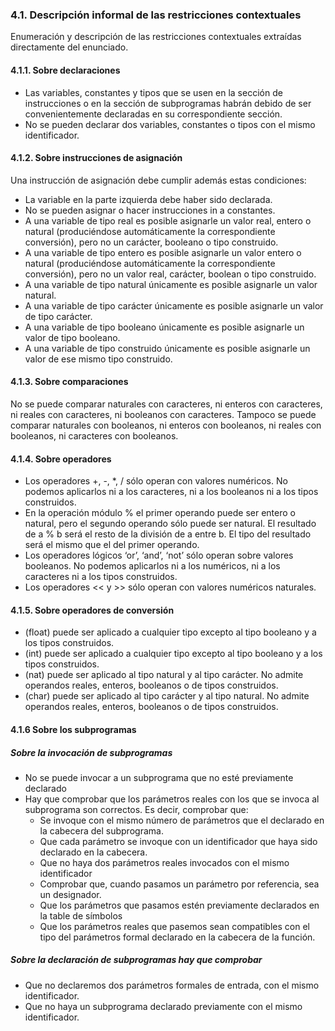 
### 4.1. Descripción informal de las restricciones contextuales

Enumeración y descripción de las restricciones contextuales extraídas directamente del enunciado.


#### 4.1.1. Sobre declaraciones

* Las variables, constantes y tipos que se usen en la sección de instrucciones o en la sección de subprogramas habrán debido de ser convenientemente declaradas en su correspondiente sección.
* No se pueden declarar dos variables, constantes o tipos con el mismo identificador.


#### 4.1.2. Sobre instrucciones de asignación

Una instrucción de asignación debe cumplir además estas condiciones:
* La variable en la parte izquierda debe haber sido declarada.
* No se pueden asignar o hacer instrucciones in a constantes.
* A una variable de tipo real es posible asignarle un valor real, entero o natural (produciéndose automáticamente la correspondiente conversión), pero no un carácter, booleano o tipo construido.
* A una variable de tipo entero es posible asignarle un valor entero o natural (produciéndose automáticamente la correspondiente conversión), pero no un valor real, carácter, boolean o tipo construido.
* A una variable de tipo natural únicamente es posible asignarle un valor natural.
* A una variable de tipo carácter únicamente es posible asignarle un valor de tipo carácter.
* A una variable de tipo booleano únicamente es posible asignarle un valor de tipo booleano.
* A una variable de tipo construido únicamente es posible asignarle un valor de ese mismo tipo construido.


#### 4.1.3. Sobre comparaciones

No se puede comparar naturales con caracteres, ni enteros con caracteres, ni reales con caracteres, ni booleanos con caracteres. Tampoco se puede comparar naturales con booleanos, ni enteros con booleanos, ni reales con booleanos, ni caracteres con booleanos.


#### 4.1.4. Sobre operadores

* Los operadores +, -, *, / sólo operan con valores numéricos. No podemos aplicarlos ni a los caracteres, ni a los booleanos ni a los tipos construidos.
* En la operación módulo % el primer operando puede ser entero o natural, pero el segundo operando sólo puede ser natural. El resultado de a % b será el resto de la división de a entre b. El tipo del resultado será el mismo que el del primer operando.
* Los operadores lógicos ‘or’, ‘and’, ‘not’ sólo operan sobre valores booleanos. No podemos aplicarlos ni a los numéricos, ni a los caracteres ni a los tipos construidos.
* Los operadores << y >> sólo operan con valores numéricos naturales.


#### 4.1.5. Sobre operadores de conversión

* (float) puede ser aplicado a cualquier tipo excepto al tipo booleano y a los tipos construidos.
* (int) puede ser aplicado a cualquier tipo excepto al tipo booleano y a los tipos construidos.
* (nat) puede ser aplicado al tipo natural y al tipo carácter. No admite operandos reales, enteros, booleanos o de tipos construidos.
* (char) puede ser aplicado al tipo carácter y al tipo natural. No admite operandos reales, enteros, booleanos o de tipos construidos.

#### 4.1.6 Sobre los subprogramas



##### Sobre la invocación de subprogramas
* No se puede invocar a un subprograma que no esté previamente declarado
* Hay que comprobar que los parámetros reales con los que se invoca al subprograma son correctos. Es decir, comprobar que:
	* Se invoque con el mismo número de parámetros que el declarado en la cabecera del subprograma. 
	* Que cada parámetro se invoque con un identificador que haya sido declarado en la cabecera. 
	* Que no haya dos parámetros reales invocados con el mismo identificador
	* Comprobar que, cuando pasamos un parámetro por referencia, sea un designador. 
	* Que los parámetros que pasamos estén previamente declarados en la table de símbolos 
	* Que los parámetros reales que pasemos sean compatibles con el tipo del parámetros formal declarado en la cabecera de la función. 


##### Sobre la declaración de subprogramas hay que comprobar
* Que no declaremos dos parámetros formales de entrada, con el mismo identificador. 
* Que no haya un subprograma declarado previamente con el mismo identificador. 

 